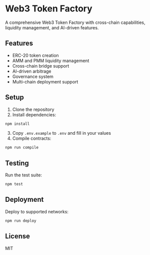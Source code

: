 # Web3 Token Factory

A comprehensive Web3 Token Factory with cross-chain capabilities, liquidity management, and AI-driven features.

## Features

- ERC-20 token creation
- AMM and PMM liquidity management
- Cross-chain bridge support
- AI-driven arbitrage
- Governance system
- Multi-chain deployment support

## Setup

1. Clone the repository
2. Install dependencies:
```bash
npm install
```
3. Copy `.env.example` to `.env` and fill in your values
4. Compile contracts:
```bash
npm run compile
```

## Testing

Run the test suite:
```bash
npm test
```

## Deployment

Deploy to supported networks:
```bash
npm run deploy
```

## License

MIT